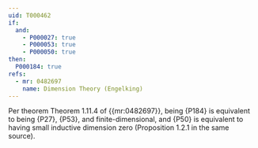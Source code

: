 ```yaml
---
uid: T000462
if:
  and:
    - P000027: true
    - P000053: true
    - P000050: true
then:
  P000184: true
refs:
  - mr: 0482697
    name: Dimension Theory (Engelking)
---
```


Per theorem Theorem 1.11.4 of {{mr:0482697}}, being {P184} is equivalent to being {P27}, {P53}, and finite-dimensional, and {P50} is equivalent to having small inductive dimension zero (Proposition 1.2.1 in the same source).
